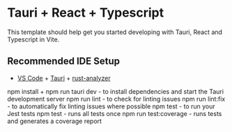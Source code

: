 # Tauri + React + Typescript

This template should help get you started developing with Tauri, React and Typescript in Vite.

## Recommended IDE Setup

- [VS Code](https://code.visualstudio.com/) + [Tauri](https://marketplace.visualstudio.com/items?itemName=tauri-apps.tauri-vscode) + [rust-analyzer](https://marketplace.visualstudio.com/items?itemName=rust-lang.rust-analyzer)

npm install + npm run tauri dev - to install dependencies and start the Tauri development server
npm run lint - to check for linting issues
npm run lint:fix - to automatically fix linting issues where possible
npm test - to run your Jest tests
npm test - runs all tests once
npm run test:coverage - runs tests and generates a coverage report